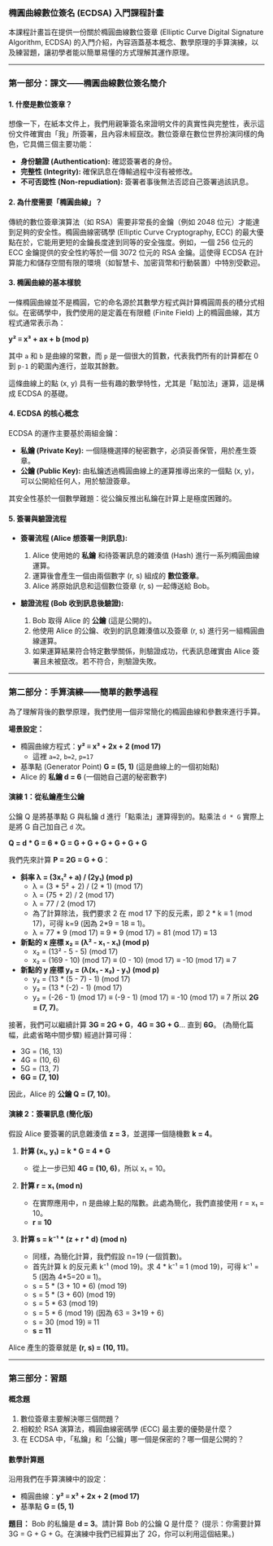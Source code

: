 ### 橢圓曲線數位簽名 (ECDSA) 入門課程計畫

本課程計畫旨在提供一份關於橢圓曲線數位簽章 (Elliptic Curve Digital Signature Algorithm, ECDSA) 的入門介紹，內容涵蓋基本概念、數學原理的手算演練，以及練習題，讓初學者能以簡單易懂的方式理解其運作原理。

---

### **第一部分：課文——橢圓曲線數位簽名簡介**

#### **1. 什麼是數位簽章？**

想像一下，在紙本文件上，我們用親筆簽名來證明文件的真實性與完整性，表示這份文件確實由「我」所簽署，且內容未經竄改。數位簽章在數位世界扮演同樣的角色，它具備三個主要功能：

*   **身份驗證 (Authentication):** 確認簽署者的身份。
*   **完整性 (Integrity):** 確保訊息在傳輸過程中沒有被修改。
*   **不可否認性 (Non-repudiation):** 簽署者事後無法否認自己簽署過該訊息。

#### **2. 為什麼需要「橢圓曲線」？**

傳統的數位簽章演算法（如 RSA）需要非常長的金鑰（例如 2048 位元）才能達到足夠的安全性。橢圓曲線密碼學 (Elliptic Curve Cryptography, ECC) 的最大優點在於，它能用更短的金鑰長度達到同等的安全強度。例如，一個 256 位元的 ECC 金鑰提供的安全性約等於一個 3072 位元的 RSA 金鑰。這使得 ECDSA 在計算能力和儲存空間有限的環境（如智慧卡、加密貨幣和行動裝置）中特別受歡迎。

#### **3. 橢圓曲線的基本樣貌**

一條橢圓曲線並不是橢圓，它的命名源於其數學方程式與計算橢圓周長的積分式相似。在密碼學中，我們使用的是定義在有限體 (Finite Field) 上的橢圓曲線，其方程式通常表示為：

**y² ≡ x³ + ax + b (mod p)**

其中 `a` 和 `b` 是曲線的常數，而 `p` 是一個很大的質數，代表我們所有的計算都在 0 到 `p-1` 的範圍內進行，並取其餘數。

這條曲線上的點 (x, y) 具有一些有趣的數學特性，尤其是「點加法」運算，這是構成 ECDSA 的基礎。

#### **4. ECDSA 的核心概念**

ECDSA 的運作主要基於兩組金鑰：

*   **私鑰 (Private Key):** 一個隨機選擇的秘密數字，必須妥善保管，用於產生簽章。
*   **公鑰 (Public Key):** 由私鑰透過橢圓曲線上的運算推導出來的一個點 (x, y)，可以公開給任何人，用於驗證簽章。

其安全性基於一個數學難題：從公鑰反推出私鑰在計算上是極度困難的。

#### **5. 簽署與驗證流程**

*   **簽署流程 (Alice 想簽署一則訊息):**
    1.  Alice 使用她的 **私鑰** 和待簽署訊息的雜湊值 (Hash) 進行一系列橢圓曲線運算。
    2.  運算後會產生一個由兩個數字 (r, s) 組成的 **數位簽章**。
    3.  Alice 將原始訊息和這個數位簽章 (r, s) 一起傳送給 Bob。

*   **驗證流程 (Bob 收到訊息後驗證):**
    1.  Bob 取得 Alice 的 **公鑰** (這是公開的)。
    2.  他使用 Alice 的公鑰、收到的訊息雜湊值以及簽章 (r, s) 進行另一組橢圓曲線運算。
    3.  如果運算結果符合特定數學關係，則驗證成功，代表訊息確實由 Alice 簽署且未被竄改。若不符合，則驗證失敗。

---

### **第二部分：手算演練——簡單的數學過程**

為了理解背後的數學原理，我們使用一個非常簡化的橢圓曲線和參數來進行手算。

**場景設定：**
*   橢圓曲線方程式：**y² ≡ x³ + 2x + 2 (mod 17)**
    *   這裡 `a=2`, `b=2`, `p=17`
*   基準點 (Generator Point) **G = (5, 1)** (這是曲線上的一個初始點)
*   Alice 的 **私鑰 d = 6** (一個她自己選的秘密數字)

#### **演練 1：從私鑰產生公鑰**

公鑰 Q 是將基準點 G 與私鑰 d 進行「點乘法」運算得到的。點乘法 `d * G` 實際上是將 G 自己加自己 `d` 次。

**Q = d * G = 6 * G = G + G + G + G + G + G**

我們先來計算 **P = 2G = G + G**：
*   **斜率 λ = (3x₁² + a) / (2y₁) (mod p)**
    *   λ = (3 * 5² + 2) / (2 * 1) (mod 17)
    *   λ = (75 + 2) / 2 (mod 17)
    *   λ = 77 / 2 (mod 17)
    *   為了計算除法，我們要求 2 在 mod 17 下的反元素，即 2 * k ≡ 1 (mod 17)，可得 k=9 (因為 2*9 = 18 ≡ 1)。
    *   λ = 77 * 9 (mod 17) ≡ 9 * 9 (mod 17) = 81 (mod 17) ≡ 13
*   **新點的 x 座標 x₂ = (λ² - x₁ - x₁) (mod p)**
    *   x₂ = (13² - 5 - 5) (mod 17)
    *   x₂ = (169 - 10) (mod 17) ≡ (0 - 10) (mod 17) ≡ -10 (mod 17) ≡ 7
*   **新點的 y 座標 y₂ = (λ(x₁ - x₂) - y₁) (mod p)**
    *   y₂ = (13 * (5 - 7) - 1) (mod 17)
    *   y₂ = (13 * (-2) - 1) (mod 17)
    *   y₂ = (-26 - 1) (mod 17) ≡ (-9 - 1) (mod 17) ≡ -10 (mod 17) ≡ 7
所以 **2G = (7, 7)**。

接著，我們可以繼續計算 **3G = 2G + G**，**4G = 3G + G**... 直到 **6G**。
(為簡化篇幅，此處省略中間步驟)
經過計算可得：
*   3G = (16, 13)
*   4G = (10, 6)
*   5G = (13, 7)
*   **6G = (7, 10)**

因此，Alice 的 **公鑰 Q = (7, 10)**。

#### **演練 2：簽署訊息 (簡化版)**

假設 Alice 要簽署的訊息雜湊值 **z = 3**，並選擇一個隨機數 **k = 4**。

1.  **計算 (x₁, y₁) = k * G = 4 * G**
    *   從上一步已知 **4G = (10, 6)**，所以 x₁ = 10。

2.  **計算 r = x₁ (mod n)**
    *   在實際應用中，n 是曲線上點的階數。此處為簡化，我們直接使用 r = x₁ = 10。
    *   **r = 10**

3.  **計算 s = k⁻¹ * (z + r * d) (mod n)**
    *   同樣，為簡化計算，我們假設 n=19 (一個質數)。
    *   首先計算 k 的反元素 k⁻¹ (mod 19)。求 4 * k⁻¹ ≡ 1 (mod 19)，可得 k⁻¹ = 5 (因為 4*5=20 ≡ 1)。
    *   s = 5 * (3 + 10 * 6) (mod 19)
    *   s = 5 * (3 + 60) (mod 19)
    *   s = 5 * 63 (mod 19)
    *   s = 5 * 6 (mod 19) (因為 63 = 3*19 + 6)
    *   s = 30 (mod 19) ≡ 11
    *   **s = 11**

Alice 產生的簽章就是 **(r, s) = (10, 11)**。

---

### **第三部分：習題**

#### **概念題**

1.  數位簽章主要解決哪三個問題？
2.  相較於 RSA 演算法，橢圓曲線密碼學 (ECC) 最主要的優勢是什麼？
3.  在 ECDSA 中，「私鑰」和「公鑰」哪一個是保密的？哪一個是公開的？

#### **數學計算題**

沿用我們在手算演練中的設定：
*   橢圓曲線：**y² ≡ x³ + 2x + 2 (mod 17)**
*   基準點 **G = (5, 1)**

**題目：**
Bob 的私鑰是 **d = 3**。請計算 Bob 的公鑰 Q 是什麼？
(提示：你需要計算 3G = G + G + G。在演練中我們已經算出了 2G，你可以利用這個結果。)